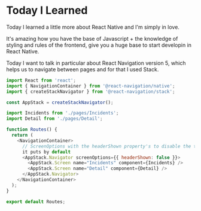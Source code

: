 # Today I Learned

Today I learned a little more about React Native and I'm simply in love.

It's amazing how you have the base of Javascript + the knowledge of styling and rules of the frontend, give you a huge base to start developin in React Native.

Today I want to talk in particular about React Navigation version 5, which helps us to navigate between pages and for that I used Stack.

```javascript
import React from 'react';
import { NavigationContainer } from '@react-navigation/native';
import { createStackNavigator } from '@react-navigation/stack';

const AppStack = createStackNavigator();

import Incidents from './pages/Incidents';
import Detail from './pages/Detail';

function Routes() {
  return (
    <NavigationContainer>
      // ScreenOptions with the headerShown property's to disable the title that
      it puts by default
      <AppStack.Navigator screenOptions={{ headerShown: false }}>
        <AppStack.Screen name="Incidents" component={Incidents} />
        <AppStack.Screen name="Detail" component={Detail} />
      </AppStack.Navigator>
    </NavigationContainer>
  );
}

export default Routes;
```
